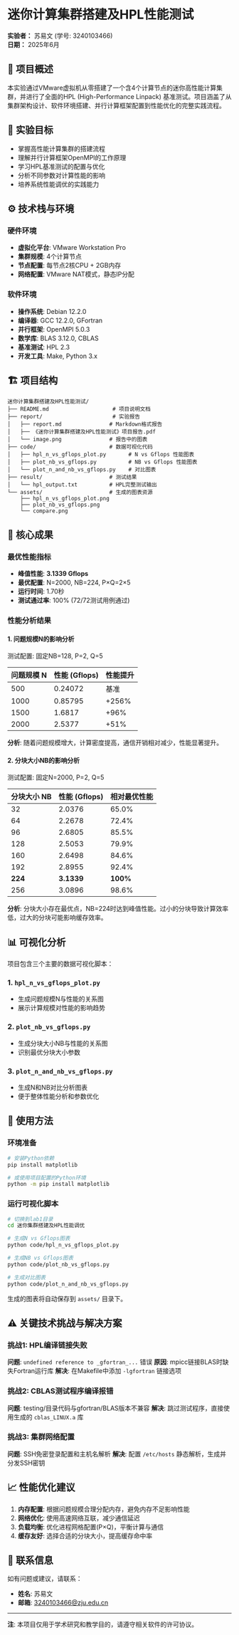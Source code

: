 # 迷你计算集群搭建及HPL性能测试

**实验者：** 苏易文 (学号: 3240103466)  
**日期：** 2025年6月  

## 📌 项目概述

本实验通过VMware虚拟机从零搭建了一个含4个计算节点的迷你高性能计算集群，并进行了全面的HPL (High-Performance Linpack) 基准测试。项目涵盖了从集群架构设计、软件环境搭建、并行计算框架配置到性能优化的完整实践流程。

## 🎯 实验目标

- 掌握高性能计算集群的搭建流程
- 理解并行计算框架OpenMPI的工作原理
- 学习HPL基准测试的配置与优化
- 分析不同参数对计算性能的影响
- 培养系统性能调优的实践能力

## ⚙️ 技术栈与环境

### 硬件环境
- **虚拟化平台**: VMware Workstation Pro
- **集群规模**: 4个计算节点
- **节点配置**: 每节点2核CPU + 2GB内存
- **网络配置**: VMware NAT模式，静态IP分配

### 软件环境
- **操作系统**: Debian 12.2.0
- **编译器**: GCC 12.2.0, GFortran
- **并行框架**: OpenMPI 5.0.3
- **数学库**: BLAS 3.12.0, CBLAS
- **基准测试**: HPL 2.3
- **开发工具**: Make, Python 3.x

## 🏗️ 项目结构

```
迷你计算集群搭建及HPL性能测试/
├── README.md                    # 项目说明文档
├── report/                      # 实验报告
│   ├── report.md               # Markdown格式报告
│   ├── 《迷你计算集群搭建及HPL性能测试》项目报告.pdf
│   └── image.png               # 报告中的图表
├── code/                       # 数据可视化代码
│   ├── hpl_n_vs_gflops_plot.py       # N vs Gflops 性能图表
│   ├── plot_nb_vs_gflops.py          # NB vs Gflops 性能图表
│   └── plot_n_and_nb_vs_gflops.py    # 对比图表
├── result/                     # 测试结果
│   └── hpl_output.txt          # HPL完整测试输出
└── assets/                     # 生成的图表资源
    ├── hpl_n_vs_gflops_plot.png
    ├── plot_nb_vs_gflops.png
    └── compare.png
```

## 🚀 核心成果

### 最优性能指标
- **峰值性能**: **3.1339 Gflops**
- **最优配置**: N=2000, NB=224, P×Q=2×5
- **运行时间**: 1.70秒
- **测试通过率**: 100% (72/72测试用例通过)

### 性能分析结果

#### 1. 问题规模N的影响分析
测试配置: 固定NB=128, P=2, Q=5

| 问题规模 N | 性能 (Gflops) | 性能提升 |
|-----------|--------------|---------|
| 500       | 0.24072      | 基准     |
| 1000      | 0.85795      | +256%   |
| 1500      | 1.6817       | +96%    |
| 2000      | 2.5377       | +51%    |

**分析**: 随着问题规模增大，计算密度提高，通信开销相对减少，性能显著提升。

#### 2. 分块大小NB的影响分析
测试配置: 固定N=2000, P=2, Q=5

| 分块大小 NB | 性能 (Gflops) | 相对最优性能 |
|-----------|--------------|-------------|
| 32        | 2.0376       | 65.0%       |
| 64        | 2.2678       | 72.4%       |
| 96        | 2.6805       | 85.5%       |
| 128       | 2.5053       | 79.9%       |
| 160       | 2.6498       | 84.6%       |
| 192       | 2.8955       | 92.4%       |
| **224**   | **3.1339**   | **100%**    |
| 256       | 3.0896       | 98.6%       |

**分析**: 分块大小存在最优点，NB=224时达到峰值性能。过小的分块导致计算效率低，过大的分块可能影响缓存效率。

## 📊 可视化分析

项目包含三个主要的数据可视化脚本：

### 1. `hpl_n_vs_gflops_plot.py`
- 生成问题规模N与性能的关系图
- 展示计算规模对性能的影响趋势

### 2. `plot_nb_vs_gflops.py`  
- 生成分块大小NB与性能的关系图
- 识别最优分块大小参数

### 3. `plot_n_and_nb_vs_gflops.py`
- 生成N和NB对比分析图表
- 便于整体性能分析和参数优化

## 🔧 使用方法

### 环境准备
```bash
# 安装Python依赖
pip install matplotlib

# 或使用项目配置的Python环境
python -m pip install matplotlib
```

### 运行可视化脚本
```bash
# 切换到lab1目录
cd 迷你集群搭建及HPL性能调优

# 生成N vs Gflops图表
python code/hpl_n_vs_gflops_plot.py

# 生成NB vs Gflops图表  
python code/plot_nb_vs_gflops.py

# 生成对比图表
python code/plot_n_and_nb_vs_gflops.py
```

生成的图表将自动保存到 `assets/` 目录下。

## ⚠️ 关键技术挑战与解决方案

### 挑战1: HPL编译链接失败
**问题**: `undefined reference to _gfortran_...` 错误
**原因**: mpicc链接BLAS时缺失Fortran运行库
**解决**: 在Makefile中添加 `-lgfortran` 链接选项

### 挑战2: CBLAS测试程序编译报错
**问题**: testing/目录代码与gfortran/BLAS版本不兼容
**解决**: 跳过测试程序，直接使用生成的 `cblas_LINUX.a` 库

### 挑战3: 集群网络配置
**问题**: SSH免密登录配置和主机名解析
**解决**: 配置 `/etc/hosts` 静态解析，生成并分发SSH密钥

## 📈 性能优化建议

1. **内存配置**: 根据问题规模合理分配内存，避免内存不足影响性能
2. **网络优化**: 使用高速网络互联，减少通信延迟
3. **负载均衡**: 优化进程网格配置(P×Q)，平衡计算与通信
4. **缓存友好**: 选择合适的分块大小，提高缓存命中率


## 📧 联系信息

如有问题或建议，请联系：
- **姓名**: 苏易文
- **邮箱**: 3240103466@zju.edu.cn

---

**注**: 本项目仅用于学术研究和教学目的，请遵守相关软件的许可协议。